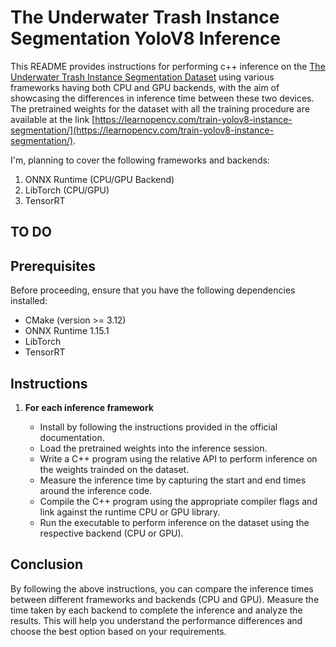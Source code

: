 # The Underwater Trash Instance Segmentation YoloV8 Inference

This README provides instructions for performing c++ inference on the [The Underwater Trash Instance Segmentation Dataset](https://conservancy.umn.edu/handle/11299/214865) using various frameworks having both CPU and GPU backends, with the aim of showcasing the differences in inference time between these two devices. The pretrained weights for the dataset with all the training procedure are available at the link [https://learnopencv.com/train-yolov8-instance-segmentation/](https://learnopencv.com/train-yolov8-instance-segmentation/).  

I'm, planning to cover the following frameworks and backends:

1. ONNX Runtime (CPU/GPU Backend)
3. LibTorch (CPU/GPU)
5. TensorRT

## TO DO
## Prerequisites

Before proceeding, ensure that you have the following dependencies installed:

- CMake (version >= 3.12)
- ONNX Runtime 1.15.1
- LibTorch 
- TensorRT 

## Instructions

1. **For each inference framework**

   - Install by following the instructions provided in the official documentation.
   - Load the pretrained weights into the inference session.
   - Write a C++ program using the relative API to perform inference on the weights trainded on the dataset.
   - Measure the inference time by capturing the start and end times around the inference code.
   - Compile the C++ program using the appropriate compiler flags and link against the runtime CPU or GPU library.
   - Run the executable to perform inference on the dataset using the respective backend (CPU or GPU).


## Conclusion

By following the above instructions, you can compare the inference times between different frameworks and backends (CPU and GPU). Measure the time taken by each backend to complete the inference and analyze the results. This will help you understand the performance differences and choose the best option based on your requirements.
